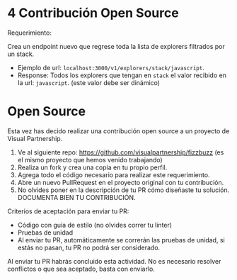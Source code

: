 # 4 Contribución Open Source

Requerimiento:

Crea un endpoint nuevo que regrese toda la lista de explorers filtrados por un stack.

- Ejemplo de url: `localhost:3000/v1/explorers/stack/javascript`.
- Response: Todos los explorers que tengan en `stack` el valor recibido en la url: `javascript`. (este valor debe ser dinámico)


# Open Source

Esta vez has decido realizar una contribución open source a un proyecto de Visual Partnership.

1. Ve al siguiente repo: https://github.com/visualpartnership/fizzbuzz (es el mismo proyecto que hemos venido trabajando)
2. Realiza un fork y crea una copia en tu propio perfil.
3. Agrega todo el código necesario para realizar este requerimiento.
4. Abre un nuevo PullRequest en el proyecto original con tu contribución.
5. No olvides poner en la descripción de tu PR cómo diseñaste tu solución. DOCUMENTA BIEN TU CONTRIBUCIÓN.


Criterios de aceptación para enviar tu PR:
- Código con guía de estilo (no olvides correr tu linter)
- Pruebas de unidad
- Al enviar tu PR, automáticamente se correrán las pruebas de unidad, si estás no pasan, tu PR no podrá ser considerado.

Al enviar tu PR habrás concluido esta actividad. No es necesario resolver conflictos o que sea aceptado, basta con enviarlo.
